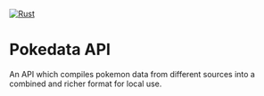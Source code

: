 [![Rust](https://github.com/Zitronenjoghurt/pokedata-api/actions/workflows/rust.yml/badge.svg)](https://github.com/Zitronenjoghurt/pokedata-api/actions/workflows/rust.yml)

# Pokedata API
An API which compiles pokemon data from different sources into a combined and richer format for local use.
